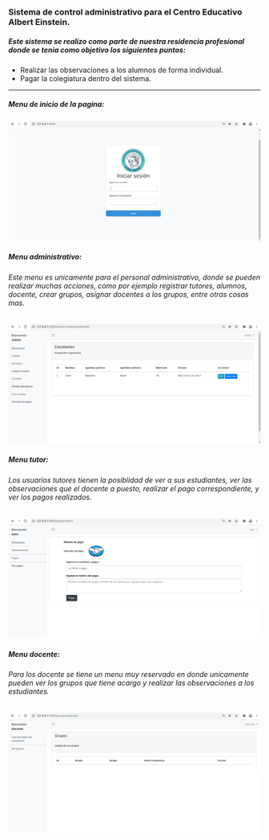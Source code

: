 ### **Sistema de control administrativo para el Centro Educativo Albert Einstein.**

##### Este sistema se realizo como parte de nuestra residencia profesional donde se tenia como objetivo los siguientes puntos:

* Realizar las observaciones a los alumnos de forma individual. 
* Pagar la colegiatura dentro del sistema.

___

##### Menu de inicio de la pagina:

<img src="https://raw.githubusercontent.com/AlejandroPA76/imgs/main/Screenshot_20220417_000141.png" alt="JuveR" width="700px" >

##### Menu administrativo:

###### Este menu es unicamente para el personal administrativo, donde se pueden realizar muchas acciones, como por ejemplo registrar tutores, alumnos, docente, crear grupos, asignar docentes a los grupos, entre otras cosas mas. 

<img src="https://raw.githubusercontent.com/AlejandroPA76/imgs/main/Screenshot_20220417_001551.png" alt="JuveR" width="700px" >

##### Menu tutor:

###### Los usuarios tutores tienen la posiblidad de ver a sus estudiantes, ver las observaciones que el docente a puesto, realizar el pago correspondiente, y ver los pagos realizados.
<img src="https://raw.githubusercontent.com/AlejandroPA76/imgs/main/Screenshot_20220417_002216.png" alt="JuveR" width="700px" >

##### Menu docente:

###### Para los docente se tiene un menu muy reservado en donde unicamente pueden ver los grupos que tiene acargo y realizar las observaciones a los estudiantes.
<img src="https://raw.githubusercontent.com/AlejandroPA76/imgs/main/Screenshot_20220417_002506.png" alt="JuveR" width="700px" >


